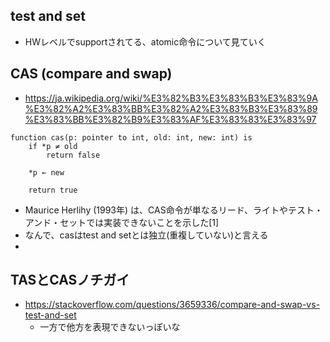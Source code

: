 ## test and set
* HWレベルでsupportされてる、atomic命令について見ていく


## CAS (compare and swap)
* https://ja.wikipedia.org/wiki/%E3%82%B3%E3%83%B3%E3%83%9A%E3%82%A2%E3%83%BB%E3%82%A2%E3%83%B3%E3%83%89%E3%83%BB%E3%82%B9%E3%83%AF%E3%83%83%E3%83%97
```
function cas(p: pointer to int, old: int, new: int) is
    if *p ≠ old
        return false

    *p ← new

    return true

```
* Maurice Herlihy (1993年) は、CAS命令が単なるリード、ライトやテスト・アンド・セットでは実装できないことを示した[1]
* なんで、casはtest and setとは独立(重複していない)と言える
* 

## TASとCASノチガイ
* https://stackoverflow.com/questions/3659336/compare-and-swap-vs-test-and-set
  * 一方で他方を表現できないっぽいな